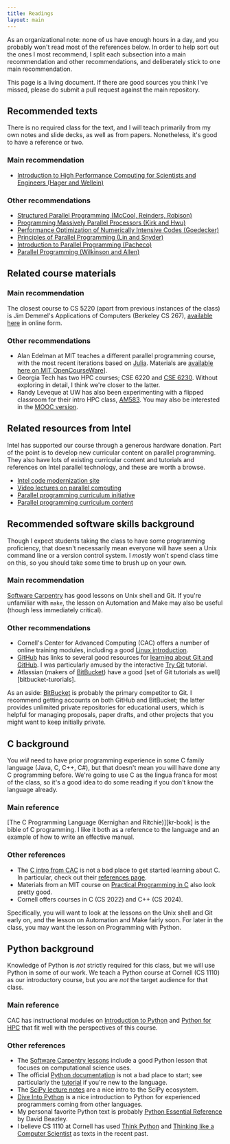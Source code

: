 ```yaml
---
title: Readings
layout: main
---
```


As an organizational note: none of us have enough hours in a day,
and you probably won't read most of the references below.  In order
to help sort out the ones I most recommend, I split each subsection
into a main recommendation and other recommendations, and deliberately
stick to one main recommendation.

This page is a living document.  If there are good sources you think
I've missed, please do submit a pull request against the main
repository.

## Recommended texts

There is no required class for the text, and I will teach primarily
from my own notes and slide decks, as well as from papers.
Nonetheless, it's good to have a reference or two.

### Main recommendation

- [Introduction to High Performance Computing for Scientists and Engineers (Hager and Wellein)][hager-book]

[hager-book]: http://www.amazon.com/Introduction-Performance-Computing-Scientists-Computational/dp/143981192X

### Other recommendations

- [Structured Parallel Programming (McCool, Reinders, Robison)][mccool-book]
- [Programming Massively Parallel Processors (Kirk and Hwu)][kirk-book]
- [Performance Optimization of Numerically Intensive Codes (Goedecker)][goedecker-book]
- [Principles of Parallel Programming (Lin and Snyder)][lin-book]
- [Introduction to Parallel Programming (Pacheco)][pacheco-book]
- [Parallel Programming (Wilkinson and Allen)][wilkinson-book]

[mccool-book]: http://www.amazon.com/Structured-Parallel-Programming-Efficient-Computation/dp/0124159931
[kirk-book]: http://www.amazon.com/Programming-Massively-Parallel-Processors-Second/dp/0124159923/
[goedecker-book]: http://epubs.siam.org/doi/book/10.1137/1.9780898718218
[lin-book]: http://www.amazon.com/Principles-Parallel-Programming-Calvin-Lin/dp/0321487907
[pacheco-book]: http://www.amazon.com/Introduction-Parallel-Programming-Peter-Pacheco/dp/0123742609
[wilkinson-book]: http://www.amazon.com/Parallel-Programming-Techniques-Applications-Workstations/dp/0131405632

## Related course materials

### Main recommendation

The closest course to CS 5220 (apart from previous instances of the
class) is Jim Demmel's Applications of Computers (Berkeley
CS 267), [available here][cs267] in online form.

[cs267]: https://cvw.cac.cornell.edu/APC/

### Other recommendations

- Alan Edelman at MIT teaches a different parallel programming course,
  with the most recent iterations based on [Julia][julia].  Materials
  are [available here on MIT OpenCourseWare][mit-ocw-julia]].
- Georgia Tech has two HPC courses; CSE 6220 and [CSE 6230][cse6230].
  Without exploring in detail, I think we're closer to the latter.
- Randy Leveque at UW has also been experimenting with a flipped
  classroom for their intro HPC class, [AM583][am583].  You may also
  be interested in the [MOOC version][am583-mooc].

[julia]: http://julialang.org/
[mit-ocw-julia]: http://ocw.mit.edu/courses/mathematics/18-337j-parallel-computing-fall-2011/
[cse6230]: http://vuduc.org/cse6230/
[am583]: http://faculty.washington.edu/rjl/classes/am583s2014/
[am583-mooc]: https://www.coursera.org/course/scicomp

## Related resources from Intel

Intel has supported our course through a generous hardware donation.
Part of the point is to develop new curricular content on parallel
programming.  They also have lots of existing curricular content and
tutorials and references on Intel parallel technology, and these
are worth a browse.

- [Intel code modernization site][modern-code]
- [Video lectures on parallel computing][intel-university]
- [Parallel programming curriculum initiative][pp-initiative]
- [Parallel programming curriculum content][pp-curricula]

[modern-code]: https://software.intel.com/en-us/modern-code
[pp-initiative]: https://www-ssl.intel.com/content/www/us/en/education/university/parallel-programming-initiative.html
[pp-curricula]: http://www.intel.com/content/www/us/en/education/university/parallel-programming-initiative/curricula.html
[intel-university]: http://university.intel.com/

## Recommended software skills background

Though I expect students taking the class to have some programming
proficiency, that doesn't necessarily mean everyone will have seen
a Unix command line or a version control system.  I *mostly* won't
spend class time on this, so you should take some time to brush up
on your own.

### Main recommendation

[Software Carpentry][sw-carpentry] has good lessons on Unix shell
and Git.  If you're unfamiliar with `make`, the lesson on Automation
and Make may also be useful (though less immediately critical).

[sw-carpentry]: http://software-carpentry.org/lessons.html

### Other recommendations

- Cornell's Center for Advanced Computing (CAC) offers a number
  of online training modules, including a good
  [Linux introduction][cac-linux].
- [GitHub][github] has links to several good resources for
  [learning about Git and GitHub][github-learning].
  I was particularly amused by the interactive [Try Git][try-git]
  tutorial.
- Atlassian (makers of [BitBucket][bitbucket]) have a good
  [set of Git tutorials as well][bitbucket-turorials].

As an aside: [BitBucket][bitbucket] is probably the primary competitor to Git.
I recommend getting accounts on both GitHub and BitBucket;
the latter provides unlimited private repositories for educational
users, which is helpful for managing proposals, paper drafts, and
other projects that you might want to keep initially private.

[cac-linux]: https://cvw.cac.cornell.edu/Linux/
[github]: http://www.github.com/
[github-learning]: https://help.github.com/articles/good-resources-for-learning-git-and-github/
[try-git]: http://try.github.com/
[bitbucket]: http://bitbucket.org/
[bitbucket-tutorial]: https://www.atlassian.com/git/tutorials

## C background

You *will* need to have prior programming experience in some C family
language (Java, C, C++, C#), but that doesn't mean you will have done
any C programming before.  We're going to use C as the lingua franca
for most of the class, so it's a good idea to do some reading if you
don't know the language already.

### Main reference

[The C Programming Language (Kernighan and Ritchie)][kr-book]
is the bible of C programming.  I like it both as a reference to
the language and an example of how to write an effective manual.

### Other references

- The [C intro from CAC][c-cac] is not a bad place to get started
  learning about C.  In particular, check out their
  [references page][cref-cac].
- Materials from an MIT course on [Practical Programming in C][mit-ocw-c]
  also look pretty good.
- Cornell offers courses in C (CS 2022) and C++ (CS 2024).

[c-cac]: https://cvw.cac.cornell.edu/CIntro/
[cref-cac]: https://cvw.cac.cornell.edu/main/reference
[mit-ocw-c]: http://ocw.mit.edu/courses/electrical-engineering-and-computer-science/6-087-practical-programming-in-c-january-iap-2010/lecture-notes/

Specifically, you will want to look at the lessons on the Unix shell
and Git early on, and the lesson on Automation and Make fairly soon.
For later in the class, you may want the lesson on Programming with
Python.

## Python background

Knowledge of Python is *not* strictly required for this class, but we
will use Python in some of our work.  We teach a Python course at
Cornell (CS 1110) as our introductory course, but you are *not* the
target audience for that class.

### Main reference

CAC has instructional modules on [Introduction to Python][cac-pyintro]
and [Python for HPC][cac-pyhpc] that fit well with the perspectives of
this course.

### Other references

- The [Software Carpentry lessons][sw-carpentry] include a good Python
  lesson that focuses on computational science uses.
- The official [Python documentation][pydocs] is not a bad place to
  start; see particularly the [tutorial][pytutorial] if you're new to
  the language.
- The [SciPy lecture notes][scipy-lectures] are a nice intro
  to the SciPy ecosystem.
- [Dive Into Python][divepy] is a nice introduction to Python for
  experienced programmers coming from other languages.
- My personal favorite Python text is probably
  [Python Essential Reference][beazley]
  by David Beazley.
- I believe CS 1110 at Cornell has used [Think Python][thinkpy]
  and [Thinking like a Computer Scientist][thinkcs] as texts
  in the recent past.

[cac-pyintro]: https://cvw.cac.cornell.edu/pythonintro/
[cac-pyhpc]: https://cvw.cac.cornell.edu/python/
[pydocs]: https://docs.python.org/3/
[pytutorial]: https://docs.python.org/3/tutorial/index.html
[scipy-lectures]: http://scipy-lectures.github.io/index.html
[thinkpy]: http://www.greenteapress.com/thinkpython/html
[thinkcs]: http://www.openbookproject.net/thinkcs/python/english3e
[divepy]: http://www.diveintopython.net/index.html
[beazley]: http://www.amazon.com/Python-Essential-Reference-4th-Edition/dp/0672329786
